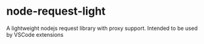 # node-request-light

A lightweight nodejs request library with proxy support. Intended to be used by VSCode extensions
